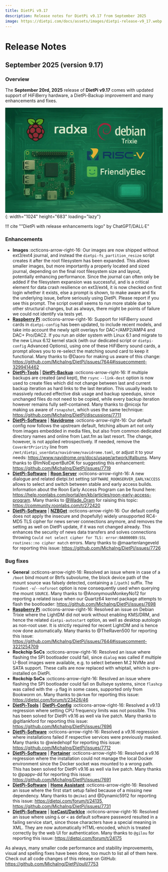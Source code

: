 ```yaml
---
title: DietPi v9.17
description: Release notes for DietPi v9.17 from September 2025
image: https://dietpi.com/docs/assets/images/dietpi-release-v9_17.webp
---
```


# Release Notes

## September 2025 (version 9.17)

### Overview

The **September 20rd, 2025** release of **DietPi v9.17** comes with updated support of HiFiBerry hardware, a DietPi-Backup improvement and many enhancements and fixes.

![An image composition which resembles an SBC at the left side, with the Raspberry Pi logo and Radxa logo above, the RISC-V logo at the right side, a FriendlyELEC logo below the RISC-V logo and the Debian logo with "Trixie" text on the upper centre area, the Debian logo with "Forky" text on the right side of the Trixie logo, embedded into a greenish painted-style futuristic room with display panel and data line elements.](../assets/images/dietpi-release-v9_16.webp "DietPi goes Trixie and prepares Forky"){: width="1024" height="683" loading="lazy"}

!!! cite "\"DietPi with release enhancements logo\" by ChatGPT/DALL·E"

### Enhancements

- **Images** :octicons-arrow-right-16: Our images are now shipped without ext3/ext4 journal, and instead the `dietpi-fs_partition_resize` script creates it after the root filesystem has been expanded. This allows smaller images, but more importantly a properly located and sized journal, depending on the final root filesystem size and layout, potentially enhancing performance. Since the journal can often only be added if the filesystem expansion was successful, and is a critical element for data crash resilience on ext3/ext4, it is now checked on first login whether it exists, else a prompt is shown, to make aware and fix the underlying issue, before seriously using DietPi. Please report if you see this prompt. The script overall seems to run more stable due to other structural changes, but as always, there might be points of failure we could not identify via tests yet.
- [**Raspberry Pi**](../hardware.md#raspberry-pi) :octicons-arrow-right-16: Support for HiFiBerry sound cards in `dietpi-config` has been updated, to include recent models, and take into account the newly split overlays for DAC+/AMP2/AMP4 and DAC+ Pro/DAC2. If you run an older system with Linux 6.1 and migrate to the new Linux 6.12 kernel stack (with our dedicated script or `dietpi-config` Advanced Options), using one of these HiFiBerry sound cards, a prompt allows you to re-select the matching sound card to keep it functional. Many thanks to @Daoro for making us aware of this change: <https://github.com/MichaIng/DietPi/issues/7644#issuecomment-3299414462>
- [**DietPi-Tools**](../dietpi_tools.md) | [**DietPi-Backup**](../dietpi_tools/system_maintenance.md#dietpi-backup-backuprestore) :octicons-arrow-right-16: If multiple backups are created (and kept), the `rsync` `--link-dest` option is now used to create files which did not change between last and current backup iteration as hard links to the last iteration. This usually leads to massively reduced effective disk usage and backup speedups, since unchanged files do not need to be copied, while every backup iteration however remains fully self-contained. Many thanks to @nicojx for making us aware of `rsnapshot`, which uses the same technique: <https://github.com/MichaIng/DietPi/discussions/7711>
- [**DietPi-Software**](../dietpi_tools/software_installation.md#dietpi-software) | [**Navidrome**](../software/media.md#navidrome) :octicons-arrow-right-16: Our default config now follows the upstream default, fetching album art not only from images embedded in media files, but also from common dedicated directory names and online from Last.fm as last resort. The change, however, is not applied retrospectively. If needed, remove the `CoverArtPriority` line from `/mnt/dietpi_userdata/navidrome/navidrome.toml`, or adjust it to your needs: <https://www.navidrome.org/docs/usage/artwork/#albums>. Many thanks to @ImNoExpertButOK for suggesting this enhancement: <https://github.com/MichaIng/DietPi/issues/7719>
- [**DietPi-Software**](../dietpi_tools/software_installation.md#dietpi-software) | [**Roon Server**](../software/media.md#roon-server) :octicons-arrow-right-16: A new dialogue and related dietpi.txt setting `SOFTWARE_ROONSERVER_EARLYACCESS` allows to select and switch between stable and early access builds. Information about the Roon Early Access Program can be found here: <https://help.roonlabs.com/portal/en/kb/articles/roon-early-access-program>. Many thanks to [@Wade_Oram](https://community.roonlabs.com/u/wade_oram/summary) for raising this topic: <https://community.roonlabs.com/t/272420>
- [**DietPi-Software**](../dietpi_tools/software_installation.md#dietpi-software) | [**NZBGet**](../software/bittorrent.md#nzbget) :octicons-arrow-right-16: Our default config does not apply the insecure and (hopefully) widely unsupported RC4-MD5 TLS cipher for news server connections anymore, and removes the setting as well on DietPi update, if it was not changed already. This enhances the security of news data transfers and solves connections throwing `Could not select cipher for TLS: error:0A0000B9:SSL routines::no cipher match` errors. Many thanks to @maartenlangeveld for reporting this issue: <https://github.com/MichaIng/DietPi/issues/7726>

### Bug fixes

- **General** :octicons-arrow-right-16: Resolved an issue where in case of a `/boot` bind mount or Btrfs subvolume, the block device path of the mount source was falsely detected, containing a `[/path]` suffix. The `findmnt` `-v`/`--nofsroot` option is now consequently used when querying the mount `SOURCE`. Many thanks to @AnonymousMonkeyNo12 for reporting a related issue when our Quartz64 kernel package attempts to flash the bootloader: <https://github.com/MichaIng/DietPi/issues/7698>
- [**Raspberry Pi**](../hardware.md#raspberry-pi) :octicons-arrow-right-16: Resolved an issue on Debian Trixie where the LightDM did not work without enabling KMS/DRM, and hence the related `dietpi-autostart` option, as well as desktop autologin as non-root user. It is strictly required for recent LightDM and is hence now done automatically. Many thanks to @TheRaven500 for reporting this issue: <https://github.com/MichaIng/DietPi/issues/7644#issuecomment-3221254709>
- **Rockchip SoCs** :octicons-arrow-right-16: Resolved an issue where flashing the SPI bootloader could fail, since `dialog` was called if multiple U-Boot images were available, e.g. to select between M.2 NVMe and SATA support. These calls are now replaced with whiptail, which is pre-installed on DietPi.
- **Rockchip SoCs** :octicons-arrow-right-16: Resolved an issue where flashing the SPI bootloader could fail on Bullseye systems, since `flashcp` was called with the `-p` flag in some cases, supported only from Bookworm on. Many thanks to `@Arkem` for reporting this issue: <https://dietpi.com/forum/t/23426/46>
- [**DietPi-Tools**](../dietpi_tools.md) | [**DietPi-Config**](../dietpi_tools/system_configuration.md#dietpi-config) :octicons-arrow-right-16: Resolved a v9.13 regression where setting CPU frequency limits was not possible. This has been solved for DietPi v9.16 as well via live patch. Many thanks to @gitlankford for reporting this issue: <https://github.com/MichaIng/DietPi/issues/7696>
- [**DietPi-Software**](../dietpi_tools/software_installation.md#dietpi-software) :octicons-arrow-right-16: Resolved a v9.16 regression where installations failed if respective services were previously masked. Many thanks to @wiedehopf for reporting this issue: <https://github.com/MichaIng/DietPi/issues/7712>
- [**DietPi-Software**](../dietpi_tools/software_installation.md#dietpi-software) | [**Portainer**](../software/system_stats.md#portainer) :octicons-arrow-right-16: Resolved a v9.16 regression where the installation could not manage the local Docker environment since the Docker socket was mounted to a wrong path. This has been solved for DietPi v9.16 as well via live patch. Many thanks to @pappv-dd for reporting this issue: <https://github.com/MichaIng/DietPi/issues/7691>
- [**DietPi-Software**](../dietpi_tools/software_installation.md#dietpi-software) | [**Home Assistant**](../software/home_automation.md#home-assistant) :octicons-arrow-right-16: Resolved an issue where the first start setup failed because of a missing new dependency. Many thanks to `@mike1` and @Dynamic5912 for reporting this issue: <https://dietpi.com/forum/t/24135>, <https://github.com/MichaIng/DietPi/issues/7731>
- [**DietPi-Software**](../dietpi_tools/software_installation.md#dietpi-software) | [**IceCast/DarkIce**](../software/media.md#icecast) :octicons-arrow-right-16: Resolved an issue where using `&` or `<` as default software password resulted in a failing service start, since those characters have a special meaning in XML. They are now automatically HTML-encoded, which is treated correctly by the web UI for authentication. Many thanks to `@gilou` for reporting this issue: <https://dietpi.com/forum/t/24175>

As always, many smaller code performance and stability improvements, visual and spelling fixes have been done, too much to list all of them here. Check out all code changes of this release on GitHub: <https://github.com/MichaIng/DietPi/pull/7753>
